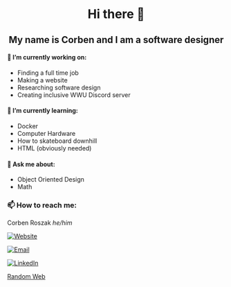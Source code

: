 <h1 align="center"> Hi there 👋 </h1>

<h2 align="center"> My name is Corben and I am a software designer </h2>


#### 🔭 I’m currently working on:
- Finding a full time job
- Making a website 
- Researching software design
- Creating inclusive WWU Discord server

#### 🌱 I’m currently learning:
- Docker 
- Computer Hardware
- How to skateboard downhill
- HTML (obviously needed)

#### 💬 Ask me about:
- Object Oriented Design
- Math

### 📫 How to reach me:
Corben Roszak <em>he/him</em>

[![Website][web-shield]][web-url]

[![Email][email-shield]][email-url]

[![LinkedIn][linkedin-shield]][linkedin-url]

[Random Web](https://theuselessweb.com/)

<!--
**roszakc/roszakc** is a ✨ _special_ ✨ repository because its `README.md` (this file) appears on your GitHub profile.

Here are some ideas to get you started:

- 👯 I’m looking to collaborate on ...
- 🤔 I’m looking for help with ...
- 
- ⚡ Fun fact: ...
-->

[linkedin-shield]: https://img.shields.io/badge/-LinkedIn-black.svg?style=for-the-badge&logo=linkedin&colorB=555
[linkedin-url]: https://linkedin.com/in/roszakc
[email-shield]: https://img.shields.io/badge/-Email-blue?style=for-the-badge&logo=Mail.Ru
[email-url]: mailto:corbenroszak@gmail.com
[web-shield]: https://img.shields.io/badge/-Website-red?style=for-the-badge&logo=Namecheap
[web-url]: https://www.roszakc.me
